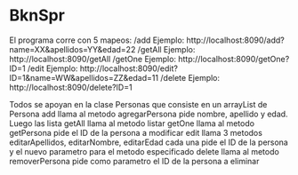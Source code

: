 # BknSpr

El programa corre con 5 mapeos: 
/add Ejemplo: http://localhost:8090/add?name=XX&apellidos=YY&edad=22
/getAll Ejemplo: http://localhost:8090/getAll
/getOne Ejemplo: http://localhost:8090/getOne?ID=1
/edit Ejemplo: http://localhost:8090/edit?ID=1&name=WW&apellidos=ZZ&edad=11
/delete Ejemplo: http://localhost:8090/delete?ID=1

Todos se apoyan en la clase Personas que consiste en un arrayList de Persona
add llama al metodo agregarPersona pide nombre, apellido y edad. Luego las lista
getAll llama al metodo listar 
getOne llama al metodo getPersona pide el ID de la persona a modificar
edit llama 3 metodos editarApellidos, editarNombre, editarEdad cada una pide el ID de la persona y el nuevo parametro para el metodo especificado
delete llama al metodo removerPersona pide como parametro el ID de la persona a eliminar
